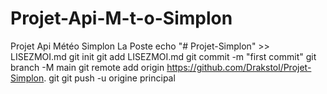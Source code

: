 # Projet-Api-M-t-o-Simplon
Projet Api Météo Simplon La Poste
echo "# Projet-Simplon" >> LISEZMOI.md 
git init 
git add LISEZMOI.md 
git commit -m "first commit" 
git branch -M main 
git remote add origin https://github.com/Drakstol/Projet-Simplon. git
 git push -u origine principal
